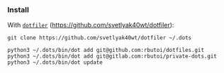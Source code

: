 ### Install

With [`dotfiler`](https://github.com/svetlyak40wt/dotfiler) (https://github.com/svetlyak40wt/dotfiler):

```
git clone https://github.com/svetlyak40wt/dotfiler ~/.dots

python3 ~/.dots/bin/dot add git@github.com:rbutoi/dotfiles.git
python3 ~/.dots/bin/dot add git@gitlab.com:rbutoi/private-dots.git
python3 ~/.dots/bin/dot update
```
